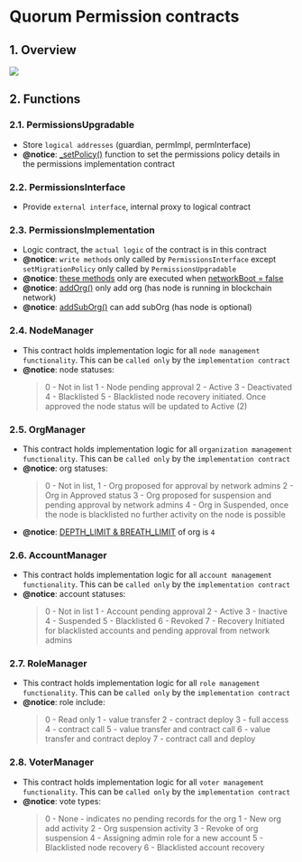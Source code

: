 # Quorum Permission contracts

## 1. Overview

<image src="../../images/QuorumPermissions.jpg">

## 2. Functions

### 2.1. PermissionsUpgradable

- Store `logical addresses` (guardian, permImpl, permInterface)
- **@notice**: [\_setPolicy()](https://github.com/ConsenSys/quorum/blob/master/permission/v2/contract/PermissionsUpgradable.sol#L83-L93) function to set the
  permissions policy details in the permissions implementation contract

### 2.2. PermissionsInterface

- Provide `external interface`, internal proxy to logical contract

### 2.3. PermissionsImplementation

- Logic contract, the `actual logic` of the contract is in this contract
- **@notice**: `write methods` only called by `PermissionsInterface` except `setMigrationPolicy` only called by `PermissionsUpgradable`
- **@notice**: [these methods](https://github.com/ConsenSys/quorum/blob/master/permission/v2/contract/PermissionsImplementation.sol#L120-L207) only are executed
  when [networkBoot = false](https://github.com/ConsenSys/quorum/blob/master/permission/v2/contract/PermissionsImplementation.sol#L33)
- **@notice**: [addOrg()](https://github.com/ConsenSys/quorum/blob/master/permission/v2/contract/PermissionsImplementation.sol#L209-L233) only add org (has node
  is running in blockchain network)
- **@notice**: [addSubOrg()](https://github.com/ConsenSys/quorum/blob/master/permission/v2/contract/PermissionsImplementation.sol#L259-L280) can add subOrg (has
  node is optional)

### 2.4. NodeManager

- This contract holds implementation logic for all `node management functionality`. This can be `called only` by the `implementation contract`
- **@notice**: node statuses:
  > 0 - Not in list 1 - Node pending approval 2 - Active 3 - Deactivated 4 - Blacklisted 5 - Blacklisted node recovery initiated. Once approved the node status
  > will be updated to Active (2)

### 2.5. OrgManager

- This contract holds implementation logic for all `organization management functionality`. This can be `called only` by the `implementation contract`
- **@notice**: org statuses:
  > 0 - Not in list, 1 - Org proposed for approval by network admins 2 - Org in Approved status 3 - Org proposed for suspension and pending approval by network
  > admins 4 - Org in Suspended, once the node is blacklisted no further activity on the node is possible
- **@notice**: [DEPTH_LIMIT & BREATH_LIMIT](https://github.com/ConsenSys/quorum/blob/master/permission/v2/contract/OrgManager.sol#L26-L28) of org is `4`

### 2.6. AccountManager

- This contract holds implementation logic for all `account management functionality`. This can be `called only` by the `implementation contract`
- **@notice**: account statuses:
  > 0 - Not in list 1 - Account pending approval 2 - Active 3 - Inactive 4 - Suspended 5 - Blacklisted 6 - Revoked 7 - Recovery Initiated for blacklisted
  > accounts and pending approval from network admins

### 2.7. RoleManager

- This contract holds implementation logic for all `role management functionality`. This can be `called only` by the `implementation contract`
- **@notice**: role include:
  > 0 - Read only 1 - value transfer 2 - contract deploy 3 - full access 4 - contract call 5 - value transfer and contract call 6 - value transfer and contract
  > deploy 7 - contract call and deploy

### 2.8. VoterManager

- This contract holds implementation logic for all `voter management functionality`. This can be `called only` by the `implementation contract`
- **@notice**: vote types:
  > 0 - None - indicates no pending records for the org 1 - New org add activity 2 - Org suspension activity 3 - Revoke of org suspension 4 - Assigning admin
  > role for a new account 5 - Blacklisted node recovery 6 - Blacklisted account recovery
